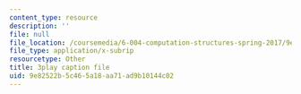 ```yaml
---
content_type: resource
description: ''
file: null
file_location: /coursemedia/6-004-computation-structures-spring-2017/9e82522b5c465a18aa71ad9b10144c02_3LQUrpSADx8.vtt
file_type: application/x-subrip
resourcetype: Other
title: 3play caption file
uid: 9e82522b-5c46-5a18-aa71-ad9b10144c02
---
```

